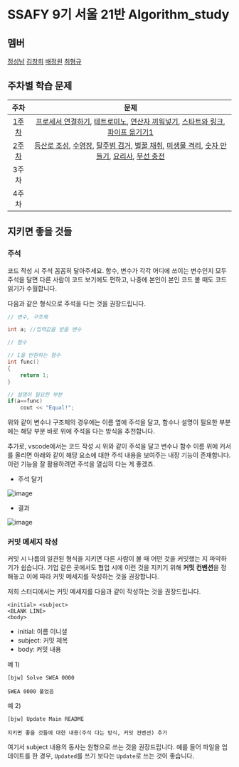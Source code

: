 # SSAFY 9기 서울 21반 Algorithm_study

## 멤버

[정성남](https://github.com/jseongnam)
[김창희](https://github.com/changkim1)
[배정원](https://github.com/Baejw0111)
[최형규](https://github.com/ChoiHyeongGyu)

## 주차별 학습 문제

|주차|문제|
|:---:|:---:|
|[1주차](https://github.com/changkim1/algorithm_study/tree/main/week1)|[프로세서 연결하기](https://swexpertacademy.com/main/code/problem/problemDetail.do?contestProbId=AV4suNtaXFEDFAUf&&), [테트로미노](https://www.acmicpc.net/problem/14500), [연산자 끼워넣기](https://www.acmicpc.net/problem/14888), [스타트와 링크](https://www.acmicpc.net/problem/14889), [파이프 옮기기1](https://www.acmicpc.net/problem/17070)|
|[2주차](https://github.com/changkim1/algorithm_study/tree/main/week2)|[등산로 조성](https://swexpertacademy.com/main/code/problem/problemDetail.do?contestProbId=AV5PoOKKAPIDFAUq), [수영장](https://swexpertacademy.com/main/code/problem/problemDetail.do?contestProbId=AV5PpFQaAQMDFAUq), [탈주범 검거](https://swexpertacademy.com/main/code/problem/problemDetail.do?contestProbId=AV5PpLlKAQ4DFAUq), [벌꿀 채취](https://swexpertacademy.com/main/code/problem/problemDetail.do?contestProbId=AV5V4A46AdIDFAWu), [미생물 격리](https://swexpertacademy.com/main/code/problem/problemDetail.do?contestProbId=AV597vbqAH0DFAVl), [숫자 만들기](https://swexpertacademy.com/main/code/problem/problemDetail.do?contestProbId=AWIeRZV6kBUDFAVH), [요리사](https://swexpertacademy.com/main/code/problem/problemDetail.do?contestProbId=AWIeUtVakTMDFAVH), [무선 충전](https://swexpertacademy.com/main/code/problem/problemDetail.do?contestProbId=AWXRDL1aeugDFAUo)|
|3주차||
|4주차||

## 지키면 좋을 것들

### 주석

코드 작성 시 주석 꼼꼼히 달아주세요.
함수, 변수가 각각 어디에 쓰이는 변수인지 모두 주석을 달면 다른 사람이 코드 보기에도 편하고, 나중에 본인이 본인 코드 볼 때도 코드 읽기가 수월합니다.

다음과 같은 형식으로 주석을 다는 것을 권장드립니다.

```cpp
// 변수, 구조체

int a; //입력값을 받을 변수

// 함수

// 1을 반환하는 함수
int func()
{
    return 1;
}

// 설명이 필요한 부분
if(a==func)
    cout << "Equal!";
```
위와 같이 변수나 구조체의 경우에는 이름 옆에 주석을 달고, 함수나 설명이 필요한 부분에는 해당 부분 바로 위에 주석을 다는 방식을 추천합니다.

추가로, vscode에서는 코드 작성 시 위와 같이 주석을 달고 변수나 함수 이름 위에 커서를 올리면 아래와 같이 해당 요소에 대한 주석 내용을 보여주는 내장 기능이 존재합니다.
이런 기능을 잘 활용하려면 주석을 열심히 다는 게 좋겠죠.

- 주석 달기

![image](https://user-images.githubusercontent.com/87963766/219994888-0ce36b85-0a16-456f-ab21-4fa6754b0eb6.png)

- 결과

![image](https://user-images.githubusercontent.com/87963766/219995054-1580e604-6a59-4a7d-92f4-afe09ebcc755.png)


### 커밋 메세지 작성

커밋 시 나름의 일관된 형식을 지키면 다른 사람이 볼 때 어떤 것을 커밋했는 지 파악하기가 쉽습니다.
기업 같은 곳에서도 협업 시에 이런 것을 지키기 위해 **커밋 컨벤션**을 정해놓고 이에 따라 커밋 메세지를 작성하는 것을 권장합니다.

저희 스터디에서는 커밋 메세지를 다음과 같이 작성하는 것을 권장드립니다.

```
<initial> <subject>
<BLANK LINE>
<body>
```

- initial: 이름 이니셜
- subject: 커밋 제목
- body: 커밋 내용

예 1)
```
[bjw] Solve SWEA 0000

SWEA 0000 풀었음
```

예 2)
```
[bjw] Update Main README

지키면 좋을 것들에 대한 내용(주석 다는 방식, 커밋 컨벤션) 추가
```

여기서 subject 내용의 동사는 원형으로 쓰는 것을 권장드립니다.
예를 들어 파일을 업데이트를 한 경우, `Updated`를 쓰기 보다는 `Update`로 쓰는 것이 좋습니다.